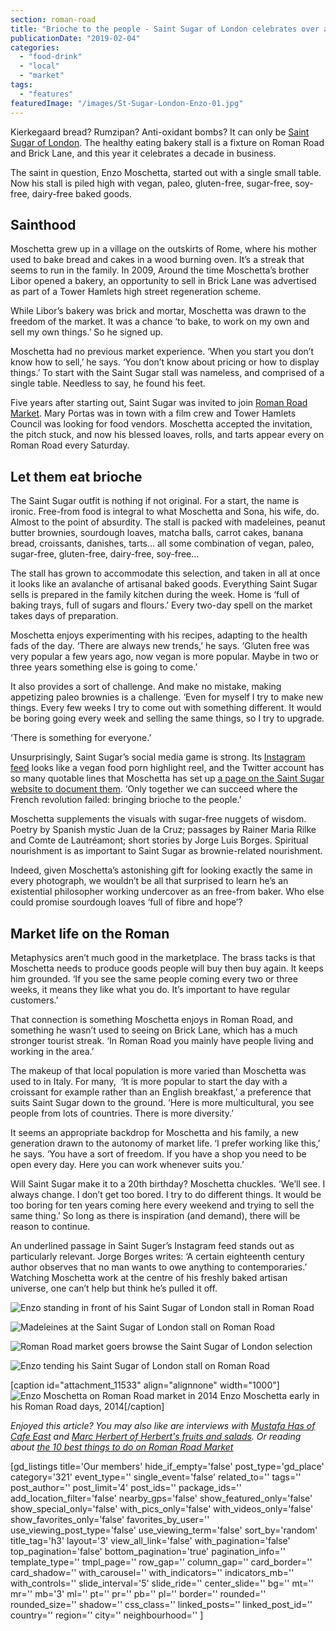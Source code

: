 ```yaml
---
section: roman-road
title: "Brioche to the people - Saint Sugar of London celebrates over a decade of market life"
publicationDate: "2019-02-04"
categories: 
  - "food-drink"
  - "local"
  - "market"
tags: 
  - "features"
featuredImage: "/images/St-Sugar-London-Enzo-01.jpg"
---
```


Kierkegaard bread? Rumzipan? Anti-oxidant bombs? It can only be [Saint Sugar of London](https://www.saintsugaroflondon.com). The healthy eating bakery stall is a fixture on Roman Road and Brick Lane, and this year it celebrates a decade in business.

The saint in question, Enzo Moschetta, started out with a single small table. Now his stall is piled high with vegan, paleo, gluten-free, sugar-free, soy-free, dairy-free baked goods.

## Sainthood

Moschetta grew up in a village on the outskirts of Rome, where his mother used to bake bread and cakes in a wood burning oven. It’s a streak that seems to run in the family. In 2009, Around the time Moschetta’s brother Libor opened a bakery, an opportunity to sell in Brick Lane was advertised as part of a Tower Hamlets high street regeneration scheme.

While Libor’s bakery was brick and mortar, Moschetta was drawn to the freedom of the market. It was a chance ‘to bake, to work on my own and sell my own things.’ So he signed up.

Moschetta had no previous market experience. ‘When you start you don’t know how to sell,’ he says. ‘You don’t know about pricing or how to display things.’ To start with the Saint Sugar stall was nameless, and comprised of a single table. Needless to say, he found his feet.

Five years after starting out, Saint Sugar was invited to join [Roman Road Market](https://romanroadlondon.com/market/). Mary Portas was in town with a film crew and Tower Hamlets Council was looking for food vendors. Moschetta accepted the invitation, the pitch stuck, and now his blessed loaves, rolls, and tarts appear every on Roman Road every Saturday.

## Let them eat brioche

The Saint Sugar outfit is nothing if not original. For a start, the name is ironic. Free-from food is integral to what Moschetta and Sona, his wife, do. Almost to the point of absurdity. The stall is packed with madeleines, peanut butter brownies, sourdough loaves, matcha balls, carrot cakes, banana bread, croissants, danishes, tarts… all some combination of vegan, paleo, sugar-free, gluten-free, dairy-free, soy-free…  

The stall has grown to accommodate this selection, and taken in all at once it looks like an avalanche of artisanal baked goods. Everything Saint Sugar sells is prepared in the family kitchen during the week. Home is ‘full of baking trays, full of sugars and flours.’ Every two-day spell on the market takes days of preparation.

Moschetta enjoys experimenting with his recipes, adapting to the health fads of the day. ‘There are always new trends,’ he says. ‘Gluten free was very popular a few years ago, now vegan is more popular. Maybe in two or three years something else is going to come.’

It also provides a sort of challenge. And make no mistake, making appetizing paleo brownies is a challenge. ‘Even for myself I try to make new things. Every few weeks I try to come out with something different. It would be boring going every week and selling the same things, so I try to upgrade.

‘There is something for everyone.’

Unsurprisingly, Saint Sugar’s social media game is strong. Its [Instagram feed](https://www.instagram.com/st.sugarlondon/) looks like a vegan food porn highlight reel, and the Twitter account has so many quotable lines that Moschetta has set up [a page on the Saint Sugar website to document them](https://www.saintsugaroflondon.com/what-stsugar-says.html#). ‘Only together we can succeed where the French revolution failed: bringing brioche to the people.’

Moschetta supplements the visuals with sugar-free nuggets of wisdom. Poetry by Spanish mystic Juan de la Cruz; passages by Rainer Maria Rilke and Comte de Lautréamont; short stories by Jorge Luis Borges. Spiritual nourishment is as important to Saint Sugar as brownie-related nourishment.

Indeed, given Moschetta’s astonishing gift for looking exactly the same in every photograph, we wouldn’t be all that surprised to learn he’s an existential philosopher working undercover as an free-from baker. Who else could promise sourdough loaves ‘full of fibre and hope’?

## Market life on the Roman

Metaphysics aren’t much good in the marketplace. The brass tacks is that Moschetta needs to produce goods people will buy then buy again. It keeps him grounded. ‘If you see the same people coming every two or three weeks, it means they like what you do. It’s important to have regular customers.’

That connection is something Moschetta enjoys in Roman Road, and something he wasn’t used to seeing on Brick Lane, which has a much stronger tourist streak. ‘In Roman Road you mainly have people living and working in the area.’

The makeup of that local population is more varied than Moschetta was used to in Italy. For many,  ‘It is more popular to start the day with a croissant for example rather than an English breakfast,’ a preference that suits Saint Sugar down to the ground. ‘Here is more multicultural, you see people from lots of countries. There is more diversity.’

It seems an appropriate backdrop for Moschetta and his family, a new generation drawn to the autonomy of market life. ‘I prefer working like this,’ he says. ‘You have a sort of freedom. If you have a shop you need to be open every day. Here you can work whenever suits you.’

Will Saint Sugar make it to a 20th birthday? Moschetta chuckles. ‘We’ll see. I always change. I don’t get too bored. I try to do different things. It would be too boring for ten years coming here every weekend and trying to sell the same thing.’ So long as there is inspiration (and demand), there will be reason to continue.

An underlined passage in Saint Suger’s Instagram feed stands out as particularly relevant. Jorge Borges writes: ‘A certain eighteenth century author observes that no man wants to owe anything to contemporaries.’ Watching Moschetta work at the centre of his freshly baked artisan universe, one can’t help but think he’s pulled it off.

![Enzo standing in front of his Saint Sugar of London stall in Roman Road](/images/St-Sugar-London-Enzo-03.jpg)

![Madeleines at the Saint Sugar of London stall on Roman Road ](/images/St-Sugar-London-Enzo-05.jpg)

![Roman Road market goers browse the Saint Sugar of London selection](/images/St-Sugar-London-Enzo-08.jpg)

![Enzo tending his Saint Sugar of London stall on Roman Road](/images/St-Sugar-London-Enzo-09.jpg)

\[caption id="attachment\_11533" align="alignnone" width="1000"\]![Enzo Moschetta on Roman Road market in 2014](/images/Roman-Road-Festival-St-Sugar-London-2-4.jpg) Enzo Moschetta early in his Roman Road days, 2014\[/caption\]

_Enjoyed this article? You may also like are interviews with [Mustafa Has of Cafe East](https://romanroadlondon.com/cafe-east-roman-road-mustafa-has-interview/) and [Marc Herbert of Herbert's fruits and salads](https://romanroadlondon.com/herberts-fruit-and-salad-globe-town/). Or reading about [the 10 best things to do on Roman Road Market](https://romanroadlondon.com/best-things-to-do-on-roman-road-market/)_

\[gd\_listings title='Our members' hide\_if\_empty='false' post\_type='gd\_place' category='321' event\_type='' single\_event='false' related\_to='' tags='' post\_author='' post\_limit='4' post\_ids='' package\_ids='' add\_location\_filter='false' nearby\_gps='false' show\_featured\_only='false' show\_special\_only='false' with\_pics\_only='false' with\_videos\_only='false' show\_favorites\_only='false' favorites\_by\_user='' use\_viewing\_post\_type='false' use\_viewing\_term='false' sort\_by='random' title\_tag='h3' layout='3' view\_all\_link='false' with\_pagination='false' top\_pagination='false' bottom\_pagination='true' pagination\_info='' template\_type='' tmpl\_page='' row\_gap='' column\_gap='' card\_border='' card\_shadow='' with\_carousel='' with\_indicators='' indicators\_mb='' with\_controls='' slide\_interval='5' slide\_ride='' center\_slide='' bg='' mt='' mr='' mb='3' ml='' pt='' pr='' pb='' pl='' border='' rounded='' rounded\_size='' shadow='' css\_class='' linked\_posts='' linked\_post\_id='' country='' region='' city='' neighbourhood='' \]
